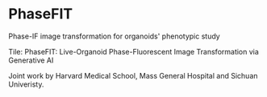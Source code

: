 # PhaseFIT
Phase-IF image transformation for organoids' phenotypic study

Tile: PhaseFIT:  Live-Organoid Phase-Fluorescent Image Transformation via Generative AI

Joint work by Harvard Medical School, Mass General Hospital and Sichuan Univeristy.
